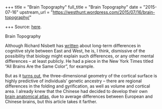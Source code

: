 +++
title = "Brain Topography"
full_title = "Brain Topography"
date = "2015-07-16"
upstream_url = "https://westhunt.wordpress.com/2015/07/16/brain-topography/"

+++
Source: [here](https://westhunt.wordpress.com/2015/07/16/brain-topography/).

Brain Topography

Although Richard Nisbett has
[written](http://www.amazon.com/gp/product/0743255356/ref=as_li_tl?ie=UTF8&camp=1789&creative=9325&creativeASIN=0743255356&linkCode=as2&tag=the10000yeaex-20&linkId=PQYOFN5SUWTCIQKJ)
about long-term differences in cognitive style between East and West,
he is, I think, dismissive of the possibility that biology might explain
such differences, or any other mental differences – at least publicly.
He had a piece in the New York Times titled “All Brains Are the Same
Color”, for example.

But as it [turns
out](http://www.cell.com/current-biology/abstract/S0960-9822%2815%2900671-5),
the three-dimensional geometry of the cortical surface is highly
predictive of individuals’ genetic ancestry – there are regional
differences in the folding and gyrification, as well as volume and
cortical area. I already knew that the Chinese had decided to develop
their own [brain anatomical
atlas](http://journals.plos.org/plosone/article?id=10.1371/journal.pone.0050939),
due to average differences between European and Chinese brains, but
this article takes it farther.


